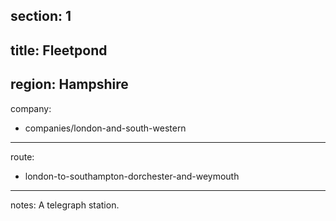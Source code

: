 ﻿section: 1
----
title: Fleetpond
----
region: Hampshire
----
company:
- companies/london-and-south-western
----
route:
- london-to-southampton-dorchester-and-weymouth
----
notes: A telegraph station.
